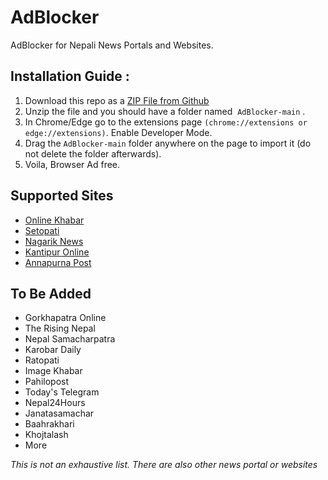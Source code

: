 # AdBlocker
AdBlocker for Nepali News Portals and Websites.

## Installation Guide :

1. Download this repo as a [ZIP File from Github](https://github.com/BipulLamsal/AdBlocker/archive/refs/heads/main.zip)
2. Unzip the file and you should have a folder named   `AdBlocker-main` .
3. In Chrome/Edge go to the extensions page `(chrome://extensions or edge://extensions)`. Enable Developer Mode.
4. Drag the `AdBlocker-main`  folder anywhere on the page to import it (do not delete the folder afterwards).
5. Voila, Browser Ad free.



## Supported Sites 

- [Online Khabar](https://www.onlinekhabar.com/)
- [Setopati](https://www.setopati.com/)
- [Nagarik News](https://nagariknews.nagariknetwork.com/)
- [Kantipur Online](https://ekantipur.com/)
- [Annapurna Post](https://www.annapurnapost.com/)


## To Be Added

- Gorkhapatra Online
- The Rising Nepal
- Nepal Samacharpatra
- Karobar Daily
- Ratopati
- Image Khabar
- Pahilopost
- Today's Telegram
- Nepal24Hours
- Janatasamachar
- Baahrakhari
- Khojtalash
- More

*This is not an exhaustive list. There are also other news portal or websites*
